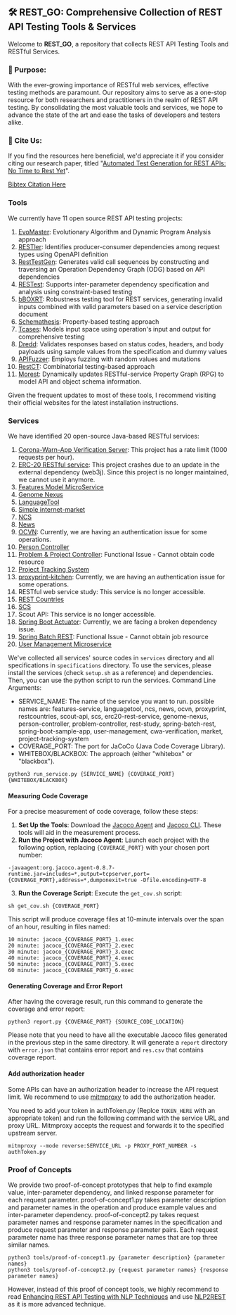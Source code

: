 ## 🛠️ REST_GO: Comprehensive Collection of REST API Testing Tools & Services

Welcome to **REST_GO**, a repository that collects REST API Testing Tools and RESTful Services. 

### 🎯 Purpose:
With the ever-growing importance of RESTful web services, effective testing methods are paramount. Our repository aims to serve as a one-stop resource for both researchers and practitioners in the realm of REST API testing. By consolidating the most valuable tools and services, we hope to advance the state of the art and ease the tasks of developers and testers alike.

### 📜 Cite Us:
If you find the resources here beneficial, we'd appreciate it if you consider citing our research paper, titled "[Automated Test Generation for REST APIs: No Time to Rest Yet](https://dl.acm.org/doi/abs/10.1145/3533767.3534401)". 

[Bibtex Citation Here](https://github.com/codingsoo/REST_Go/tree/master/docs/issta2022.bib)

### Tools

We currently have 11 open source REST API testing projects:

1. [EvoMaster](https://github.com/EMResearch/EvoMaster): Evolutionary Algorithm and Dynamic Program Analysis approach
2. [RESTler](https://github.com/microsoft/restler-fuzzer): Identifies producer-consumer dependencies among request types using OpenAPI definition
3. [RestTestGen](https://github.com/SeUniVr/RestTestGen): Generates valid call sequences by constructing and traversing an Operation Dependency Graph (ODG) based on API dependencies
4. [RESTest](https://github.com/isa-group/RESTest): Supports inter-parameter dependency specification and analysis using constraint-based testing
5. [bBOXRT]( https://eden.dei.uc.pt/~cnl/papers/2020-access.zip): Robustness testing tool for REST services, generating invalid inputs combined with valid parameters based on a service description document
6. [Schemathesis](https://github.com/schemathesis/schemathesis.git): Property-based testing approach
7. [Tcases](https://github.com/Cornutum/tcases): Models input space using operation's input and output for comprehensive testing
8. [Dredd](https://github.com/apiaryio/dredd): Validates responses based on status codes, headers, and body payloads using sample values from the specification and dummy values
9. [APIFuzzer](https://github.com/KissPeter/APIFuzzer): Employs fuzzing with random values and mutations
10. [RestCT](https://github.com/GIST-NJU/RestCT): Combinatorial testing-based approach
11. [Morest](https://github.com/sumleo/morest): Dynamically updates RESTful-service Property Graph (RPG) to model API and object schema information.

Given the frequent updates to most of these tools, I recommend visiting their official websites for the latest installation instructions.

### Services

We have identified 20 open-source Java-based RESTful services:

1. [Corona-Warn-App Verification Server](https://github.com/corona-warn-app/cwa-verification-server): This project has a rate limit (1000 requests per hour).
2. [ERC-20 RESTful service](https://github.com/web3labs/erc20-rest-service): This project crashes due to an update in the external dependency (web3j). Since this project is no longer maintained, we cannot use it anymore.
3. [Features Model MicroService](https://github.com/JavierMF/features-service)
4. [Genome Nexus](https://github.com/genome-nexus/genome-nexus)
5. [LanguageTool](https://github.com/languagetool-org/languagetool)
6. [Simple internet-market](https://github.com/aleksey-lukyanets/market)
7. [NCS](https://github.com/EMResearch/EMB/tree/master/jdk_8_maven/cs/rest/artificial/ncs)
8. [News](https://github.com/arcuri82/testing_security_development_enterprise_systems)
9. [OCVN](https://github.com/devgateway/ocvn): Currently, we are having an authentication issue for some operations.
10. [Person Controller](https://github.com/MaBeuLux88/java-spring-boot-mongodb-starter)
11. [Problem & Project Controller](https://github.com/phantasmicmeans/spring-boot-restful-api-example): Functional Issue - Cannot obtain code resource
12. [Project Tracking System](https://github.com/SelimHorri/project-tracking-system-backend-app)
13. [proxyprint-kitchen](https://github.com/ProxyPrint/proxyprint-kitchen): Currently, we are having an authentication issue for some operations.
14. RESTful web service study: This service is no longer accessible.
15. [REST Countries](https://github.com/apilayer/restcountries)
16. [SCS](https://github.com/EMResearch/EMB/tree/master/jdk_8_maven/cs/rest/artificial/scs)
17. Scout API: This service is no longer accessible.
18. [Spring Boot Actuator](https://github.com/callicoder/spring-boot-actuator-demo): Currently, we are facing a broken dependency issue.
19. [Spring Batch REST](https://github.com/chrisgleissner/spring-batch-rest): Functional Issue - Cannot obtain job resource
20. [User Management Microservice](https://github.com/andreagiassi/microservice-rbac-user-management)

We've collected all services' source codes in `services` directory and all specifications in `specifications` directory. 
To use the services, please install the services (check `setup.sh` as a reference) and dependencies.
Then, you can use the python script to run the services. Command Line Arguments:

- SERVICE_NAME: The name of the service you want to run. possible names are: features-service, languagetool, ncs, news, ocvn, proxyprint, restcountries, scout-api, scs, erc20-rest-service, genome-nexus, person-controller, problem-controller, rest-study, spring-batch-rest, spring-boot-sample-app, user-management, cwa-verification, market, project-tracking-system
- COVERAGE_PORT: The port for JaCoCo (Java Code Coverage Library).
- WHITEBOX/BLACKBOX: The approach (either "whitebox" or "blackbox").

```
python3 run_service.py {SERVICE_NAME} {COVERAGE_PORT} {WHITEBOX/BLACKBOX}
```

#### Measuring Code Coverage

For a precise measurement of code coverage, follow these steps:

1. **Set Up the Tools**: Download the [Jacoco Agent](https://repo1.maven.org/maven2/org/jacoco/org.jacoco.agent/0.8.7/org.jacoco.agent-0.8.7-runtime.jar) and [Jacoco CLI](https://repo1.maven.org/maven2/org/jacoco/org.jacoco.cli/0.8.7/org.jacoco.cli-0.8.7-nodeps.jar). These tools will aid in the measurement process.
2. **Run the Project with Jacoco Agent**: Launch each project with the following option, replacing `{COVERAGE_PORT}` with your chosen port number:
```
-javaagent:org.jacoco.agent-0.8.7-runtime.jar=includes=*,output=tcpserver,port={COVERAGE_PORT},address=*,dumponexit=true -Dfile.encoding=UTF-8
```
3. **Run the Coverage Script**: Execute the `get_cov.sh` script:

```
sh get_cov.sh {COVERAGE_PORT}
```

This script will produce coverage files at 10-minute intervals over the span of an hour, resulting in files named:

```
10 minute: jacoco_{COVERAGE_PORT}_1.exec
20 minute: jacoco_{COVERAGE_PORT}_2.exec
30 minute: jacoco_{COVERAGE_PORT}_3.exec
40 minute: jacoco_{COVERAGE_PORT}_4.exec
50 minute: jacoco_{COVERAGE_PORT}_5.exec
60 minute: jacoco_{COVERAGE_PORT}_6.exec
```

#### Generating Coverage and Error Report

After having the coverage result, run this command to generate the coverage and error report:

```
python3 report.py {COVERAGE_PORT} {SOURCE_CODE_LOCATION}
```

Please note that you need to have all the executable Jacoco files generated in the previous step in the same directory. It will generate a `report` directory with `error.json` that contains error report and `res.csv` that contains coverage report.

#### Add authorization header

Some APIs can have an authorization header to increase the API request limit. We recommend to use [mitmproxy](https://mitmproxy.org/) to add the authorization header.

You need to add your token in authToken.py (Replce `TOKEN_HERE` with an appropriate token) and run the following command with the service URL and proxy URL. Mitmproxy accepts the request and forwards it to the specified upstream server.

```
mitmproxy --mode reverse:SERVICE_URL -p PROXY_PORT_NUMBER -s authToken.py
```

### Proof of Concepts

We provide two proof-of-concept prototypes that help to find example value, inter-parameter dependency, and linked response parameter for each request parameter.
proof-of-concept1.py takes parameter description and parameter names in the operation and produce example values and inter-parameter dependency.
proof-of-concept2.py takes request parameter names and response parameter names in the specification and produce request parameter and response parameter pairs.
Each request parameter name has three response parameter names that are top three similar names.

```
python3 tools/proof-of-concept1.py {parameter description} {parameter names}
python3 tools/proof-of-concept2.py {request parameter names} {response parameter names}
```

However, instead of this proof of concept tools, we highly recommend to read [Enhancing REST API Testing with NLP Techniques](https://dl.acm.org/doi/abs/10.1145/3597926.3598131) and use [NLP2REST](https://github.com/codingsoo/nlp2rest) as it is more advanced technique.
